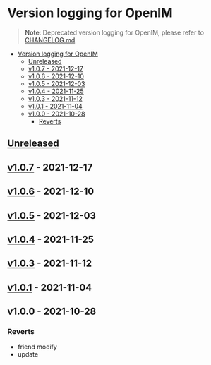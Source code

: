 # Version logging for OpenIM

> **Note**:
> Deprecated version logging for OpenIM, please refer to [CHANGELOG.md](../CHANGELOG.md)

<!-- BEGIN MUNGE: GENERATED_TOC -->

- [Version logging for OpenIM](#version-logging-for-openim)
  - [Unreleased](#unreleased)
  - [v1.0.7 - 2021-12-17](#v107---2021-12-17)
  - [v1.0.6 - 2021-12-10](#v106---2021-12-10)
  - [v1.0.5 - 2021-12-03](#v105---2021-12-03)
  - [v1.0.4 - 2021-11-25](#v104---2021-11-25)
  - [v1.0.3 - 2021-11-12](#v103---2021-11-12)
  - [v1.0.1 - 2021-11-04](#v101---2021-11-04)
  - [v1.0.0 - 2021-10-28](#v100---2021-10-28)
    - [Reverts](#reverts)

<!-- END MUNGE: GENERATED_TOC -->

<a name="unreleased"></a>
## [Unreleased]


<a name="v1.0.7"></a>
## [v1.0.7] - 2021-12-17

<a name="v1.0.6"></a>
## [v1.0.6] - 2021-12-10

<a name="v1.0.5"></a>
## [v1.0.5] - 2021-12-03

<a name="v1.0.4"></a>
## [v1.0.4] - 2021-11-25

<a name="v1.0.3"></a>
## [v1.0.3] - 2021-11-12

<a name="v1.0.1"></a>
## [v1.0.1] - 2021-11-04

<a name="v1.0.0"></a>
## v1.0.0 - 2021-10-28
### Reverts
- friend modify
- update


[Unreleased]: https://github.com/openimsdk/open-im-server/compare/v1.0.7...HEAD
[v1.0.7]: https://github.com/openimsdk/open-im-server/compare/v1.0.6...v1.0.7
[v1.0.6]: https://github.com/openimsdk/open-im-server/compare/v1.0.5...v1.0.6
[v1.0.5]: https://github.com/openimsdk/open-im-server/compare/v1.0.4...v1.0.5
[v1.0.4]: https://github.com/openimsdk/open-im-server/compare/v1.0.3...v1.0.4
[v1.0.3]: https://github.com/openimsdk/open-im-server/compare/v1.0.1...v1.0.3
[v1.0.1]: https://github.com/openimsdk/open-im-server/compare/v1.0.0...v1.0.1
